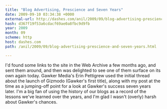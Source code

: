 ```yaml
---
title: "Blog Advertising, Prescience and Seven Years"
date: 2009-09-10 03:34:38 +0000
external-url: http://dashes.com/anil/2009/09/blog-advertising-prescience-and-seven-years.html
hash: d367f19f53a6cdacf69ae0a8fbc9d9fb
year: 2009
month: 09
scheme: http
host: dashes.com
path: /anil/2009/09/blog-advertising-prescience-and-seven-years.html

---
```


I'd found some links to the site in the Web Archive a few months ago, and sent them around, and then was delighted to see one of them surface on its own again today. Gawker Media's Erin Pettigrew used the initial thread about the launch of Gizmodo (Gawker's first title), along with my post at the time as a jumping-off point for a look at Gawker's success seven years later. I'm a big fan of using the history of our blogs as a record of the lessons we've learned over the years, and I'm glad I wasn't (overly) harsh about Gawker's chances.
